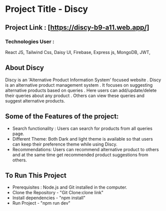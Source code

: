 # Project Title - Discy
## Project Link : [https://discy-b9-a11.web.app/]

### Technologies User :

React JS, Tailwind Css, Daisy UI, Firebase, Express js, MongoDB, JWT, 

## About Discy

Discy is an 'Alternative Product Information System' focused website . Discy is an alternative product management system . It focuses on suggesting alternative products based on queries . Here users can add/update/delete their queries about any product . Others can view these queries and suggest alternative products. 


## Some of the Features of the project:
- Search functionality : Users can search for products from all queries page. 
- Different Theme: Both Dark and light theme is available so that users can keep their preference theme while using Discy. 
- Recommendations: Users can recommend alternative product to others and at the same time get recommended product suggestions from others. 

## To Run This Project

- Prerequisites : Node.js and Git installed in the computer.
- Clone the Repository - "Git Clone:clone link"
- Install dependencies - "npm install"
- Run Project - "npm run dev"




